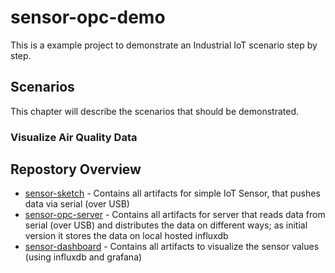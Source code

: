# sensor-opc-demo

This is a example project to demonstrate an Industrial IoT scenario step by step.

## Scenarios
This chapter will describe the scenarios that should be demonstrated.
### Visualize Air Quality Data


## Repostory Overview

* [sensor-sketch](./sensor-sketch/README.md) - Contains all artifacts for simple IoT Sensor, that pushes data via serial (over USB)
* [sensor-opc-server](./sensor-opc-server/README.md) - Contains all artifacts for server that reads data from serial (over USB) and distributes the data on different ways; as initial version it stores the data on local hosted influxdb 
* [sensor-dashboard](./sensor-dashboard/README.md) - Contains all artifacts to visualize the sensor values (using influxdb and grafana)